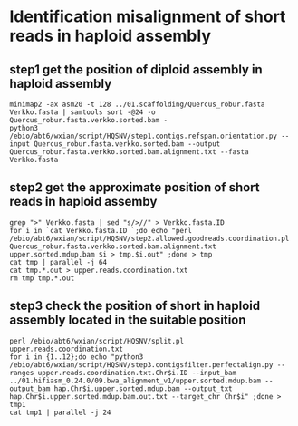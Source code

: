 # Identification misalignment of short reads in haploid assembly

## step1 get the position of diploid assembly in haploid assembly
```
minimap2 -ax asm20 -t 128 ../01.scaffolding/Quercus_robur.fasta Verkko.fasta | samtools sort -@24 -o Quercus_robur.fasta.verkko.sorted.bam -
python3 /ebio/abt6/wxian/script/HQSNV/step1.contigs.refspan.orientation.py --input Quercus_robur.fasta.verkko.sorted.bam --output Quercus_robur.fasta.verkko.sorted.bam.alignment.txt --fasta Verkko.fasta
```
## step2 get the approximate position of short reads in haploid assemby
```
grep ">" Verkko.fasta | sed "s/>//" > Verkko.fasta.ID
for i in `cat Verkko.fasta.ID `;do echo "perl /ebio/abt6/wxian/script/HQSNV/step2.allowed.goodreads.coordination.pl Quercus_robur.fasta.verkko.sorted.bam.alignment.txt upper.sorted.mdup.bam $i > tmp.$i.out" ;done > tmp
cat tmp | parallel -j 64
cat tmp.*.out > upper.reads.coordination.txt
rm tmp tmp.*.out
```
## step3 check the position of short in haploid assembly located in the suitable position
```
perl /ebio/abt6/wxian/script/HQSNV/split.pl upper.reads.coordination.txt
for i in {1..12};do echo "python3 /ebio/abt6/wxian/script/HQSNV/step3.contigsfilter.perfectalign.py --ranges upper.reads.coordination.txt.Chr$i.ID --input_bam  ../01.hifiasm_0.24.0/09.bwa_alignment_v1/upper.sorted.mdup.bam --output_bam hap.Chr$i.upper.sorted.mdup.bam --output_txt hap.Chr$i.upper.sorted.mdup.bam.out.txt --target_chr Chr$i" ;done > tmp1
cat tmp1 | parallel -j 24
```
